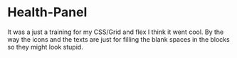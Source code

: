 # Health-Panel

It was a just a training for my CSS/Grid and flex I think it went cool.
By the way the icons and the texts are just for filling the blank spaces in the blocks so they might look stupid.
